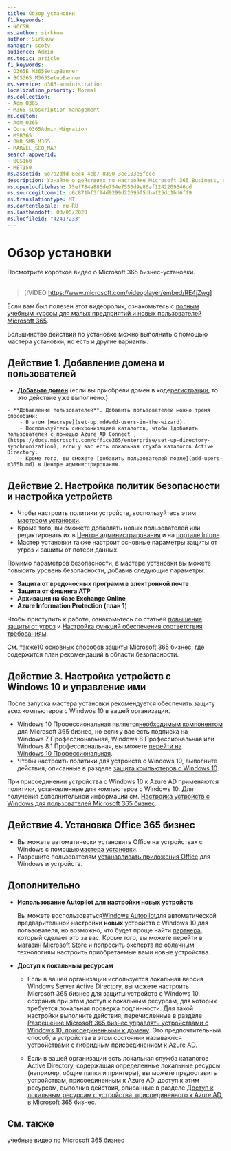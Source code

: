 ```yaml
---
title: Обзор установки
f1.keywords:
- NOCSH
ms.author: sirkkuw
author: Sirkkuw
manager: scotv
audience: Admin
ms.topic: article
f1_keywords:
- O365E_M365SetupBanner
- BCS365_M365SetupBanner
ms.service: o365-administration
localization_priority: Normal
ms.collection:
- Adm_O365
- M365-subscription-management
ms.custom:
- Adm_O365
- Core_O365Admin_Migration
- MSB365
- OKR_SMB_M365
- MARVEL_SEO_MAR
search.appverid:
- BCS160
- MET150
ms.assetid: 6e7a2dfd-8ec4-4eb7-8390-3ee103e5fece
description: Узнайте о действиях по настройке Microsoft 365 Business, о том, как подписываться, добавлять домен и пользователей, настраивать политики безопасности и т. д.
ms.openlocfilehash: 75ef784a886de754e7550d9e86af1242209346dd
ms.sourcegitcommit: d6c871bf3f94d9299d22695f5dbaf25dc1bd6ff9
ms.translationtype: MT
ms.contentlocale: ru-RU
ms.lasthandoff: 03/05/2020
ms.locfileid: "42417233"
---
```

# <a name="overview-of-setup"></a>Обзор установки

Посмотрите короткое видео о Microsoft 365 бизнес-установки.<br><br>

> [!VIDEO https://www.microsoft.com/videoplayer/embed/RE4jZwg] 

Если вам был полезен этот видеоролик, ознакомьтесь с [полным учебным курсом для малых предприятий и новых пользователей Microsoft 365](https://support.office.com/article/6ab4bbcd-79cf-4000-a0bd-d42ce4d12816).

Большинство действий по установке можно выполнить с помощью мастера установки, но есть и другие варианты.

## <a name="step-1-add-your-domain-and-users"></a>Действие 1. Добавление домена и пользователей

   - **[Добавьте домен](set-up.md#add-your-domain-to-personalize-sign-in)** (если вы приобрели домен в ходе[регистрации](sign-up.md), то это действие уже выполнено.)

    - **Добавление пользователей**. Добавить пользователей можно тремя способами:
        - В этом [мастере](set-up.md#add-users-in-the-wizard).
        - Воспользуйтесь синхронизацией каталогов, чтобы [добавить пользователей с помощью Azure AD Connect ](https://docs.microsoft.com/office365/enterprise/set-up-directory-synchronization), если у вас есть локальная служба каталогов Active Directory.
        - Кроме того, вы сможете [добавить пользователей позже](add-users-m365b.md) в Центре администрирования.
## <a name="step-2-set-up-security-policies-and-configure-devices"></a>Действие 2. Настройка политик безопасности и настройка устройств 

  - Чтобы настроить политики устройств, воспользуйтесь этим [мастером установки](set-up.md#protect-your-organization). 
  - Кроме того, вы сможете добавлять новых пользователей или редактировать их в [Центре администрирования](view-policies-and-devices.md) и на [портале Intune](https://docs.microsoft.com/intune/tutorial-walkthrough-intune-portal).
  - Мастер установки также настроит основные параметры защиты от угроз и защиты от потери данных.
  
  Помимо параметров безопасности, в мастере установки вы можете повысить уровень безопасности, добавив следующие параметры:

- **Защита от вредоносных программ в электронной почте**
- **Защита от фишинга ATP**
- **Архивация на базе Exchange Online**
- **Azure Information Protection (план 1**)

Чтобы приступить к работе, ознакомьтесь со статьей [повышение защиты от угроз](increase-threat-protection.md) и [Настройка функций обеспечения соответствия требованиям](set-up-compliance.md).

См. также[10 основных способов защиты Microsoft 365 бизнес](https://docs.microsoft.com/office365/admin/security-and-compliance/secure-your-business-data), где содержится план рекомендаций в области безопасности.

## <a name="step-3-set-up-and-manage-windows-10-devices"></a>Действие 3. Настройка устройств с Windows 10 и управление ими

После запуска мастера установки рекомендуется обеспечить защиту всех компьютеров с Windwos 10 в вашей организации.
  
- Windows 10 Профессиональная является[необходимым компонентом](pre-requisites-for-data-protection.md) для Microsoft 365 бизнес, но если у вас есть подписка на Windows 7 Профессиональная, Windows 8 Профессиональная или Windows 8.1 Профессиональная, вы можете [перейти на Windows 10 Профессиональная](https://docs.microsoft.com/microsoft-365/business/upgrade-to-windows-pro-creators-update).
- Чтобы настроить политики для устройств с Windows 10, выполните действия, описанные в разделе [защита компьютеров с Windows 10](secure-win-10-pcs.md).

При присоединении устройства с Windows 10 к Azure AD применяются политики, установленные для компьютеров с Windows 10. Для получения дополнительной информации см. [Настройка устройств с Windows для пользователей Microsoft 365 бизнес](set-up-windows-devices.md).

## <a name="step-4-install-office-365-business"></a>Действие 4. Установка Office 365 бизнес
- Вы можете автоматически установить Office на устройствах с Windows с помощью[мастера установки](set-up.md#deploy-office-365-client-apps).
- Разрешите пользователям [устанавливать приложения Office](https://docs.microsoft.com/office365/admin/setup/install-applications) для Windows и устройств.
     
## <a name="advanced"></a>Дополнительно
- **Использование Autopilot для настройки новых устройств**
            
     Вы можете воспользоваться[Windows Autopilot](add-autopilot-devices-and-profile.md)для автоматической предварительной настройки **новых** устройств с Windows 10 для пользователя, но возможно, что будет проще найти [партнера](https://www.microsoft.com/solution-providers/search), который сделает это за вас. Кроме того, вы можете перейти в [магазин Microsoft Store](https://go.microsoft.com/fwlink/?linkid=874598) и попросить эксперта по облачным технологиям настроить приобретаемые вами новые устройства.

- **Доступ к локальным ресурсам**

     - Если в вашей организации используется локальная версия Windows Server Active Directory, вы можете настроить Microsoft 365 бизнес для защиты устройств с Windows 10, сохранив при этом доступ к локальным ресурсам, для которых требуется локальная проверка подлинности. Для такой настройки выполните действия, перечисленные в разделе [Разрешение Microsoft 365 бизнес управлять устройствами с Windows 10, присоединенными к домену](manage-windows-devices.md). Это предпочтительный способ, а устройства в этом состоянии называются устройствами с гибридным присоединением к Azure AD.

    - Если в вашей организации есть локальная служба каталогов Active Directory, содержащая определенные локальные ресурсы (например, общие папки и принтеры), вы можете предоставить устройствам, присоединенным к Azure AD, доступ к этим ресурсам, выполнив действия, описанные в разделе [Доступ к локальным ресурсам с устройства, присоединенного к Azure AD, в Microsoft 365 бизнес](access-resources.md).

## <a name="see-also"></a>См. также

[учебные видео по Microsoft 365 бизнес](https://support.office.com/article/6ab4bbcd-79cf-4000-a0bd-d42ce4d12816)
